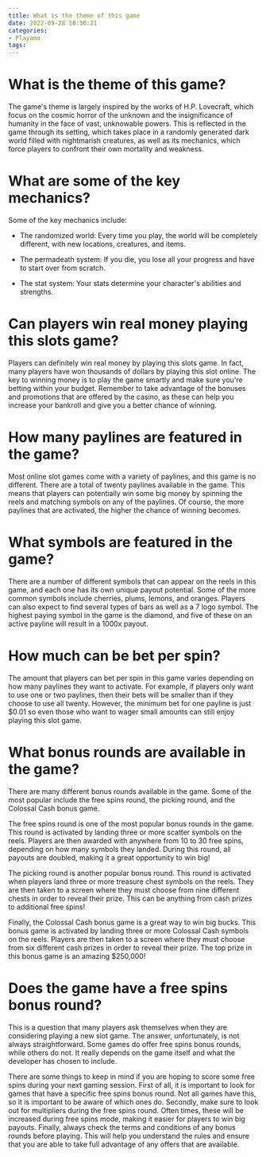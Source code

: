 ```yaml
---
title: What is the theme of this game
date: 2022-09-28 18:30:21
categories:
- Playamo
tags:
---
```



#  What is the theme of this game?

The game's theme is largely inspired by the works of H.P. Lovecraft, which focus on the cosmic horror of the unknown and the insignificance of humanity in the face of vast, unknowable powers. This is reflected in the game through its setting, which takes place in a randomly generated dark world filled with nightmarish creatures, as well as its mechanics, which force players to confront their own mortality and weakness.

# What are some of the key mechanics?



Some of the key mechanics include:

- The randomized world: Every time you play, the world will be completely different, with new locations, creatures, and items.

- The permadeath system: If you die, you lose all your progress and have to start over from scratch.

- The stat system: Your stats determine your character's abilities and strengths.

#  Can players win real money playing this slots game?

Players can definitely win real money by playing this slots game. In fact, many players have won thousands of dollars by playing this slot online. The key to winning money is to play the game smartly and make sure you're betting within your budget. Remember to take advantage of the bonuses and promotions that are offered by the casino, as these can help you increase your bankroll and give you a better chance of winning.

#  How many paylines are featured in the game?

Most online slot games come with a variety of paylines, and this game is no different. There are a total of twenty paylines available in the game. This means that players can potentially win some big money by spinning the reels and matching symbols on any of the paylines. Of course, the more paylines that are activated, the higher the chance of winning becomes.

# What symbols are featured in the game?

There are a number of different symbols that can appear on the reels in this game, and each one has its own unique payout potential. Some of the more common symbols include cherries, plums, lemons, and oranges. Players can also expect to find several types of bars as well as a 7 logo symbol. The highest paying symbol in the game is the diamond, and five of these on an active payline will result in a 1000x payout.

# How much can be bet per spin?

The amount that players can bet per spin in this game varies depending on how many paylines they want to activate. For example, if players only want to use one or two paylines, then their bets will be smaller than if they choose to use all twenty. However, the minimum bet for one payline is just $0.01 so even those who want to wager small amounts can still enjoy playing this slot game.

#  What bonus rounds are available in the game?

There are many different bonus rounds available in the game. Some of the most popular include the free spins round, the picking round, and the Colossal Cash bonus game.

The free spins round is one of the most popular bonus rounds in the game. This round is activated by landing three or more scatter symbols on the reels. Players are then awarded with anywhere from 10 to 30 free spins, depending on how many symbols they landed. During this round, all payouts are doubled, making it a great opportunity to win big!

The picking round is another popular bonus round. This round is activated when players land three or more treasure chest symbols on the reels. They are then taken to a screen where they must choose from nine different chests in order to reveal their prize. This can be anything from cash prizes to additional free spins!

Finally, the Colossal Cash bonus game is a great way to win big bucks. This bonus game is activated by landing three or more Colossal Cash symbols on the reels. Players are then taken to a screen where they must choose from six different cash prizes in order to reveal their prize. The top prize in this bonus game is an amazing $250,000!

#  Does the game have a free spins bonus round?

This is a question that many players ask themselves when they are considering playing a new slot game. The answer, unfortunately, is not always straightforward. Some games do offer free spins bonus rounds, while others do not. It really depends on the game itself and what the developer has chosen to include.

There are some things to keep in mind if you are hoping to score some free spins during your next gaming session. First of all, it is important to look for games that have a specific free spins bonus round. Not all games have this, so it is important to be aware of which ones do. Secondly, make sure to look out for multipliers during the free spins round. Often times, these will be increased during free spins mode, making it easier for players to win big payouts. Finally, always check the terms and conditions of any bonus rounds before playing. This will help you understand the rules and ensure that you are able to take full advantage of any offers that are available.